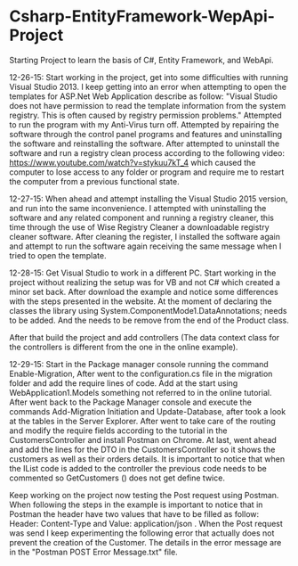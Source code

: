 ﻿# Csharp-EntityFramework-WepApi-Project
Starting Project to learn the basis of C#, Entity Framework, and WebApi.

12-26-15: Start working in the project, get into some difficulties with running Visual Studio 2013. I keep getting into an error when attempting to open the templates for ASP.Net Web Application describe as follow: "Visual Studio does not have permission to read the template information from the system registry. This is often caused by registry permission problems." Attempted to run the program with my Anti-Virus turn off. Attempted by repairing the software through the control panel programs and features and uninstalling the software and reinstalling the software. After attempted to uninstall the software and run a registry clean process according to the following video: https://www.youtube.com/watch?v=stykuu7kT_4 which caused the computer to lose access to any folder or program and require me to restart the computer from a previous functional state. 

12-27-15: When ahead and attempt installing the Visual Studio 2015 version, and run into the same inconvenience. I attempted with uninstalling the software and any related component and running a registry cleaner, this time through the use of Wise Registry Cleaner a downloadable registry cleaner software. After cleaning the register, I installed the software again and attempt to run the software again receiving the same message when I tried to open the template.

12-28-15: Get Visual Studio to work in a different PC. Start working in the project without realizing the setup was for VB and not C# which created a minor set back. After download the example and notice some differences with the steps presented in the website. At the moment of declaring the classes the library using System.ComponentMode1.DataAnnotations; needs to be added. And the </review> needs to be remove from the end of the Product class.

After that build the project and add controllers (The data context class for the controllers is different from the one in the online example).

12-29-15: Start in the Package manager console running the command Enable-Migration, After went to the configuration.cs file in the migration folder and add the require lines of code. Add at the start using WebApplication1.Models something not referred to in the online tutorial. After went back to the Package Manager console and execute the commands Add-Migration Initiation and Update-Database, after took a look at the tables in the Server Explorer. After went to take care of the routing and modify the require fields according to the tutorial in the CustomersController and install Postman on Chrome. At last, went ahead and add the lines for the DTO in the CustomersController so it shows the customers as well as their orders details. It is important to notice that when the IList code is added to the controller the previous code needs to be commented so GetCustomers () does not get define twice.

Keep working on the project now testing the Post request using Postman. When following the steps in the example is important to notice that in Postman the header have two values that have to be filled as follow: Header: Content-Type and Value: application/json . When the Post request was send I keep experimenting the following error that actually does not prevent the creation of the Customer. The details in the error message are in the "Postman POST Error Message.txt" file.
